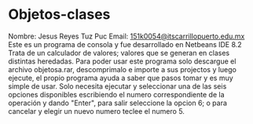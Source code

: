# Objetos-clases
Nombre: Jesus Reyes Tuz Puc  Email: 151k0054@itscarrillopuerto.edu.mx   Este es un programa de consola y fue desarrollado en Netbeans IDE 8.2   Trata de un calculador de valores; valores que se generan en clases distintas heredadas.    Para poder usar este programa solo descargue el archivo objetosa.rar, descomprimalo e importe a sus projectos y luego ejecute,  el propio programa ayuda a saber que pasos tomar y es muy simple de usar.   Solo necesita ejecutar y seleccionar una de las seis opciones disponibles escribiendo el numero  correspondiente de la operación y dando "Enter", para salir seleccione la opcion 6; o para cancelar y elegir un nuevo numero teclee el numero 5.
